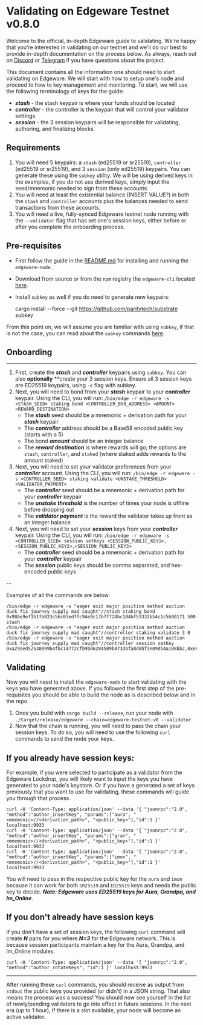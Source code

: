 # Validating on Edgeware Testnet v0.8.0

Welcome to the official, in-depth Edgeware guide to validating. We're happy that you're interested in validating on our testnet and we'll do our best to provide in-depth documentation on the process below. As always, reach out on [Discord](https://discord.gg/CJRfb3) or [Telegram](https://t.me/heyedgeware) if you have questions about the project.

This document contains all the information one should need to start validating on Edgeware. We will start with how to setup one's node and proceed to how to key management and monitoring. To start, we will use the following terminology of keys for the guide:

- ***stash*** - the stash keypair is where your funds should be located
- ***controller*** - the controller is the keypair that will control your validator settings
- ***session*** - the 3 session keypairs will be responsible for validating, authoring, and finalizing blocks.

## Requirements
1. You will need 5 keypairs: a `stash` (ed25519 or sr25519), `controller` (ed25519 or sr25519), and 3 `session` (only ed25519) keypairs. You can generate these using the `subkey` utility. We will be using derived keys in the examples, if you do not use derived keys, simply input the seed/mnemonic needed to sign from these accounts.
2. You will need at least the existential balance (INSERT VALUE?) in both the `stash` and `controller` accounts plus the balances needed to send transactions from these accounts.
3. You will need a live, fully-synced Edgeware testnet node running with the `--validator` flag that has set one's session keys, either before or after you complete the onboarding process.

## Pre-requisites
- First follow the guide in the [README.md](https://github.com/hicommonwealth/edgeware-node/blob/master/README.md) for installing and running the `edgeware-node`.
- Download from source or from the `npm` registry the `edgeware-cli` located [here](https://github.com/hicommonwealth/edgeware-cli/).
- Install `subkey` as well if you do need to generate new keypairs:

    cargo install --force --git https://github.com/paritytech/substrate subkey

From this point on, we will assume you are familiar with using `subkey`, if that is not the case, you can read about the `subkey` commands [here](https://github.com/paritytech/substrate/tree/master/subkey).

## Onboarding
---

1. First, create the ***stash*** and ***controller*** keypairs using `subkey`. You can also **optionally** **create your 3 session keys. Ensure all 3 session keys are ED25519 keypairs, using `-e` flag with subkey.
2. Next, you will need to bond from your ***stash*** keypair to your ***controller*** keypair. Using the CLI, you will run:
`/bin/edge -r edgeware -s <STASH_SEED> staking bond <CONTROLLER_B58_ADDRESS> <AMOUNT> <REWARD_DESTINATION>`
    - The ***stash*** seed should be a mnemonic + derivation path for your ***stash*** keypair
    - The ***controller*** address should be a Base58 encoded public key (starts with a 5)
    - The bond ***amount*** should be an integer balance
    - The ***reward destination*** is where rewards will go; the options are `stash`, `controller`, and `staked` (where staked adds rewards to the amount staked)
3. Next, you will need to set your validator preferences from your ***controller*** account. Using the CLI, you will run:
`/bin/edge -r edgeware -s <CONTROLLER_SEED> staking validate <UNSTAKE_THRESHOLD> <VALIDATOR_PAYMENT>`
    - The ***controller*** seed should be a mnemonic + derivation path for your ***controller*** keypair
    - The ***unstake threshold*** is the number of times your node is offline before dropping out
    - The ***validator payment*** is the reward the validator takes up front as an integer balance
4. Next, you will need to set your ***session*** keys from your ***controller*** keypair. Using the CLI, you will run:
`/bin/edge -r edgeware -s <CONTROLLER_SEED> session setKeys <SESSION_PUBLIC_KEY1>,<SESSION_PUBLIC_KEY2>,<SESSION_PUBLIC_KEY3>`
    - The ***controller*** seed should be a mnemonic + derivation path for your ***controller*** keypair
    - The ***session*** public keys should be comma separated, and hex-encoded public keys

--

Examples of all the commands are below:
```
/bin/edge -r edgeware -s "eager exit major position method auction duck fix journey supply mad caught"//stash staking bond 0x986e9ef151fb823c56c03edffc94e9c17b7f724bc104bf53332b54c1c5600171 500 stash
/bin/edge -r edgeware -s "eager exit major position method auction duck fix journey supply mad caught"//controller staking validate 3 0
/bin/edge -r edgeware -s "eager exit major position method auction duck fix journey supply mad caught"//controller session setKey 0xa29aed52530899b4fbc14772cfb9b06284509b8733bfa8d8bf3e09db4a108bb2,0xe8987d80ee5a8a239dd33eabfee6b5bb287264f0a32ce6ef13ccfedf598b98718d8bf3e09db4a108bb2,0x6ed5ac9bf1388dd38c9e271f8e49e4691de2bf174990c7d37b637b46d5b6763b
```


## Validating

Now you will need to install the `edgeware-node` to start validating with the keys you have generated above. If you followed the first step of the pre-requisites you should be able to build the node as is described below and in the repo.

1. Once you build with `cargo build --release`, run your node with `./target/release/edgeware --chain=edgeware-testnet-v8 --validator`
2. Now that the chain is running, you will need to pass the chain your session keys. To do so, you will need to use the following `curl` commands to send the node your keys.

## If you already have session keys:

For example, if you were selected to participate as a validator from the Edgeware Lockdrop, you will likely want to input the keys you have generated to your node's keystore. Or if you have a generated a set of keys previously that you want to use for validating, these commands will guide you through that process.

    curl -H 'Content-Type: application/json' --data '{ "jsonrpc":"2.0", "method":"author_insertKey", "params":["aura", "<mnemonic>//<derivation_path>", "<public_key>"],"id":1 }' localhost:9933
    curl -H 'Content-Type: application/json' --data '{ "jsonrpc":"2.0", "method":"author_insertKey", "params":["gran", "<mnemonic>//<derivation_path>", "<public_key>"],"id":1 }' localhost:9933
    curl -H 'Content-Type: application/json' --data '{ "jsonrpc":"2.0", "method":"author_insertKey", "params":["imon", "<mnemonic>//<derivation_path>", "<public_key>"],"id":1 }' localhost:9933

You will need to pass in the respective public key for the `aura` and `imon` because it can work for both `SR25519` and `ED25519` keys and needs the public key to decide. ***Note: Edgeware uses ED25519 keys for Aura, Grandpa, and Im_Online***.

## If you don't already have session keys

If you don't have a set of session keys, the following `curl` command will create ***N*** pairs for you where ***N=3*** for the Edgeware network. This is because session participants maintain a key for the Aura, Grandpa, and Im_Online modules.

    curl -H 'Content-Type: application/json' --data '{ "jsonrpc":"2.0", "method":"author_rotateKeys", "id":1 }' localhost:9933

---

After running these `curl` commands, you should receive as output from `stdout` the public keys you provided (or didn't) in a JSON string. That also means the process was a success! You should now see yourself in the list of newly/pending validators to go into effect in future sessions. In the next era (up to 1 hour), if there is a slot available, your node will become an active validator.
